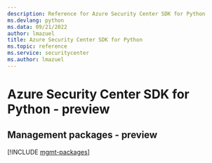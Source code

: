```yaml
---
description: Reference for Azure Security Center SDK for Python
ms.devlang: python
ms.data: 09/21/2022
author: lmazuel
title: Azure Security Center SDK for Python
ms.topic: reference
ms.service: securitycenter
ms.author: lmazuel
---
```

# Azure Security Center SDK for Python - preview

## Management packages - preview
[!INCLUDE [mgmt-packages](security-center-mgmt-index.md)]